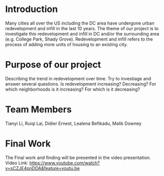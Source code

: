 # Introduction
Many cities all over the US including the DC area have undergone urban redevelopment and infill in the last 10 years. The theme of our project is to investigate this redevelopment and infill in DC and/or the surrounding area (e.g. College Park, Shady Grove). Redevelopment and infill refers to the process of adding more units of housing to an existing city.

# Purpose of our project
Describing the trend in redevelopment over time. Try to investiage and answer several questions. Is redevelopment increasing? Decreasing? For which neighborhoods is it increasing? For which is it decreasing?

# Team Members
Tianyi Li, Ruiqi Lai, Didier Ernest, Lealena Befikadu, Malik Downey

# Final Work
The Final work and finding will be presented in the video presentation.
Video Link: https://www.youtube.com/watch?v=sCZJE4pnDDA&feature=youtu.be
